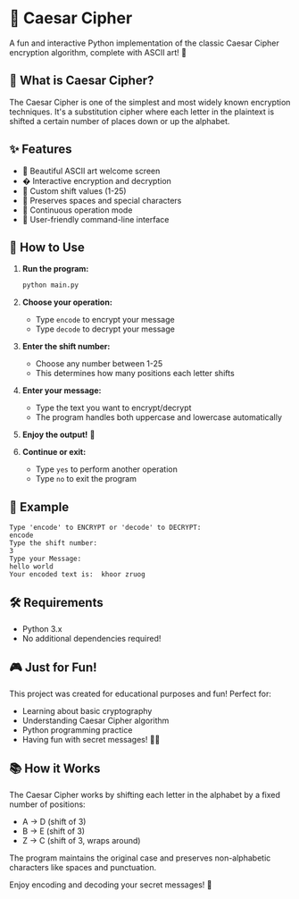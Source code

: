 # 🔐 Caesar Cipher

A fun and interactive Python implementation of the classic Caesar Cipher encryption algorithm, complete with ASCII art! 🐼

## 🎯 What is Caesar Cipher?

The Caesar Cipher is one of the simplest and most widely known encryption techniques. It's a substitution cipher where each letter in the plaintext is shifted a certain number of places down or up the alphabet.

## ✨ Features

- 🎨 Beautiful ASCII art welcome screen
- � Interactive encryption and decryption
- 🔢 Custom shift values (1-25)
- 📝 Preserves spaces and special characters
- 🔁 Continuous operation mode
- 🎯 User-friendly command-line interface

## 🚀 How to Use

1. **Run the program:**
   ```bash
   python main.py
   ```

2. **Choose your operation:**
   - Type `encode` to encrypt your message
   - Type `decode` to decrypt your message

3. **Enter the shift number:**
   - Choose any number between 1-25
   - This determines how many positions each letter shifts

4. **Enter your message:**
   - Type the text you want to encrypt/decrypt
   - The program handles both uppercase and lowercase automatically

5. **Enjoy the output!** 🎉

6. **Continue or exit:**
   - Type `yes` to perform another operation
   - Type `no` to exit the program

## 📝 Example

```
Type 'encode' to ENCRYPT or 'decode' to DECRYPT:
encode
Type the shift number:
3
Type your Message:
hello world
Your encoded text is:  khoor zruog
```

## 🛠️ Requirements

- Python 3.x
- No additional dependencies required!

## 🎮 Just for Fun!

This project was created for educational purposes and fun! Perfect for:
- Learning about basic cryptography
- Understanding Caesar Cipher algorithm
- Python programming practice
- Having fun with secret messages! 🕵️‍♂️

## 📚 How it Works

The Caesar Cipher works by shifting each letter in the alphabet by a fixed number of positions:
- A → D (shift of 3)
- B → E (shift of 3)
- Z → C (shift of 3, wraps around)

The program maintains the original case and preserves non-alphabetic characters like spaces and punctuation.

Enjoy encoding and decoding your secret messages! 🎊
